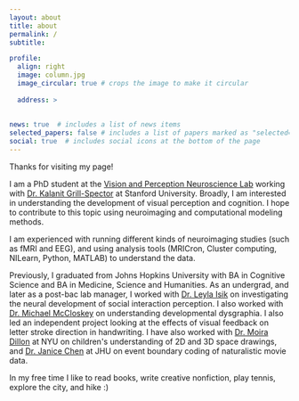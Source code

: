 ```yaml
---
layout: about
title: about
permalink: /
subtitle: 

profile:
  align: right
  image: column.jpg
  image_circular: true # crops the image to make it circular
 
  address: >
    
    
news: true  # includes a list of news items
selected_papers: false # includes a list of papers marked as "selected={true}"
social: true  # includes social icons at the bottom of the page
---
```





Thanks for visiting my page!

I am a PhD student at the [Vision and Perception Neuroscience Lab](http://vpnl.stanford.edu) working with [Dr. Kalanit Grill-Spector](https://psychology.stanford.edu/people/kalanit-grill-spector) at Stanford University. Broadly, I am interested in understanding the development of visual perception and cognition. I hope to contribute to this topic using neuroimaging and computational modeling methods. 

I am experienced with running different kinds of neuroimaging studies (such as fMRI and EEG), and using analysis tools (MRICron, Cluster computing, NILearn, Python, MATLAB) to understand the data.

Previously, I graduated from Johns Hopkins University with BA in Cognitive Science and BA in Medicine, Science and Humanities. As an undergrad, and later as a post-bac lab manager, I worked with [Dr. Leyla Isik](https://www.isiklab.org/) on investigating the neural development of social interaction perception. I also worked with [Dr. Michael McCloskey](https://cogsci.jhu.edu/directory/michael-mccloskey/) on understanding developmental dysgraphia. I also led an independent project looking at the effects of visual feedback on letter stroke direction in handwriting. I have also worked with [Dr. Moira Dillon](https://as.nyu.edu/faculty/Moira-Dillon.html) at NYU on children's understanding of 2D and 3D space drawings, and [Dr. Janice Chen](https://jchenlab.johnshopkins.edu/) at JHU on event boundary coding of naturalistic movie data.

In my free time I like to read books, write creative nonfiction, play tennis, explore the city, and hike :)
